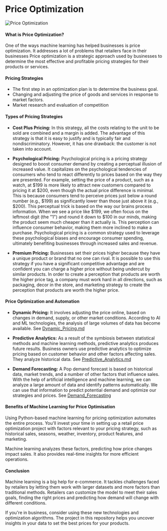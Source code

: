 # Price Optimization
![Price Optimization](https://miro.medium.com/v2/resize:fit:828/format:webp/0*2VTTzE5bQtI3pH_V.png)

#### What is Price Optimization?
One of the ways machine learning has helped businesses is price optimization. It addresses a lot of problems that retailers face in their businesses
Price optimization is a strategic approach used by businesses to determine the most effective and profitable pricing strategies for their products or services.

#### Pricing Strategies
- The first step in an optimization plan is to determine the business goal.
- Changing and adjusting the price of goods and services in response to market factors.
- Market research and evaluation of competition

#### Types of Pricing Strategies
- **Cost Plus Pricing:** In this strategy, all the costs relating to the unit to be sold are combined and a margin is added. The advantage of this strategy is that it is easy to justify and is typically fair and nondiscriminatory. However, it has one drawback: the customer is not taken into account.

- **Psychological Pricing:** Psychological pricing is a pricing strategy designed to boost consumer demand by creating a perceptual illusion of increased value. It capitalizes on the psychological tendencies of consumers who tend to react differently to prices based on the way they are presented. 
For example, setting the price of a product, such as a watch, at $199 is more likely to attract new customers compared to pricing it at $200, even though the actual price difference is minimal. This is because consumers tend to perceive prices just below a round number (e.g., $199) as significantly lower than those just above it (e.g., $200). 
This perceptual trick is based on the way our brains process information. When we see a price like $199, we often focus on the leftmost digit (the "1") and round it down to $100 in our minds, making the product seem much cheaper than it actually is. This perception can influence consumer behavior, making them more inclined to make a purchase. 
Psychological pricing is a common strategy used to leverage these psychological biases and encourage consumer spending, ultimately benefiting businesses through increased sales and revenue.

- **Premium Pricing:** Businesses set their prices higher because they have a unique product or brand that no one can rival. It is possible to use this strategy if you have a significant competitive advantage and are confident you can charge a higher price without being undercut by similar products. In order to create a perception that products are worth the higher price tag, a company must work hard in all directions, such as packaging, decor in the store, and marketing strategy to create the perception that products are worth the higher price.

#### Price Optimization and Automation
- **Dynamic Pricing:** It involves adjusting the price online, based on changes in demand, supply, or other market conditions. According to AI and ML technologies, the analysis of large volumes of data has become available. See [Dynamic_Pricing.md](https://github.com/Keshtech2002/Retail_Price_Optimization_ML_Regression/blob/main/Dynamic_Pricing.md)

- **Predictive Analytics:** As a result of the symbiosis between statistical methods and machine learning methods, predictive analytics produces future results. Business owners use predictive analytics to optimize pricing based on customer behavior and other factors affecting sales. They analyze historical data. See [Predictive_Analytics.md](https://github.com/Keshtech2002/Retail_Price_Optimization_ML_Regression/blob/main/Predictive_Aanalysis.md)

- **Demand Forecasting:** A Pop demand forecast is based on historical data, market trends, and a number of other factors that influence sales. With the help of artificial intelligence and machine learning, we can analyze a large amount of data and identify patterns automatically. We can use that information to predict potential demand and optimize our strategies and prices. See [Demand_Forecasting](https://github.com/Keshtech2002/Retail_Price_Optimization_ML_Regression/blob/main/Demand_Forecasting.md)

#### Benefits of Machine Learning for Price Optimisation
Using Python-based machine learning for pricing optimization automates the entire process. You'll invest your time in setting up a retail price optimization project with factors relevant to your pricing strategy, such as historical sales, seasons, weather, inventory, product features, and marketing.

Machine learning analyzes these factors, predicting how price changes impact sales. It also provides real-time insights for more efficient operations.

#### Conclusion
Machine learning is a big help for e-commerce. It tackles challenges faced by retailers by letting them work with larger datasets and more factors than traditional methods. Retailers can customize the model to meet their sales goals, finding the right prices and predicting how demand will change with different conditions.

If you're in business, consider using these new technologies and optimization algorithms. The project in this repository helps you uncover insights in your data to set the best prices for your products.